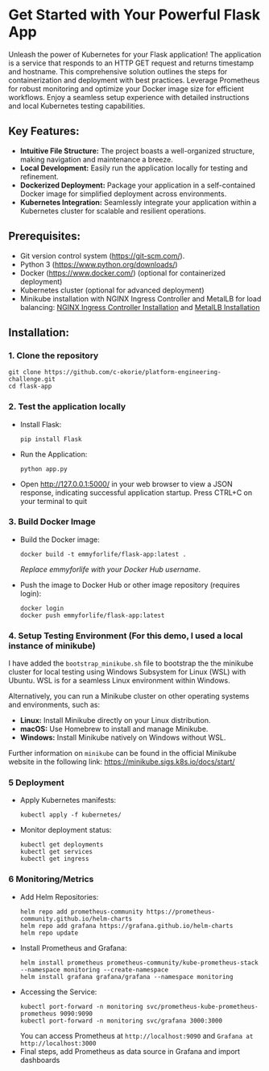  # Get Started with Your Powerful Flask App

Unleash the power of Kubernetes for your Flask application! The application is a service that responds to an HTTP GET request and returns timestamp and hostname.
This comprehensive solution outlines the steps for containerization and deployment with best practices. Leverage Prometheus for robust monitoring and optimize your Docker image size for efficient workflows. Enjoy a seamless setup experience with detailed instructions and local Kubernetes testing capabilities.

## Key Features:

* **Intuitive File Structure:** The project boasts a well-organized structure, making navigation and maintenance a breeze.
* **Local Development:** Easily run the application locally for testing and refinement.
* **Dockerized Deployment:** Package your application in a self-contained Docker image for simplified deployment across environments.
* **Kubernetes Integration:** Seamlessly integrate your application within a Kubernetes cluster for scalable and resilient operations.

## Prerequisites:

* Git version control system (https://git-scm.com/).
* Python 3 (https://www.python.org/downloads/)
* Docker (https://www.docker.com/) (optional for containerized deployment)
* Kubernetes cluster (optional for advanced deployment)
* Minikube installation with NGINX Ingress Controller and MetalLB for load balancing: [NGINX Ingress Controller Installation](https://kubernetes.github.io/ingress-nginx/deploy/) and [MetalLB Installation](https://metallb.universe.tf/installation/)

## Installation:

### 1. Clone the repository
   ```
   git clone https://github.com/c-okorie/platform-engineering-challenge.git 
   cd flask-app
  ```
### 2. Test the application locally 
* Install Flask:
    ```
    pip install Flask
    ```
* Run the Application:
    ```
    python app.py 
    ```
* Open http://127.0.0.1:5000/ in your web browser to view a JSON response, indicating successful application startup.
    Press CTRL+C on your terminal to quit

### 3. Build Docker Image

* Build the Docker image:
     ```
    docker build -t emmyforlife/flask-app:latest . 
    ```
     _Replace emmyforlife with your Docker Hub username._
  
* Push the image to Docker Hub or other image repository (requires login):
     ```
    docker login
    docker push emmyforlife/flask-app:latest
     ```

### 4.  Setup Testing Environment (For this demo, I used a local instance of minikube)
I have added the `bootstrap_minikube.sh` file to bootstrap the the minikube cluster for local testing using Windows Subsystem for Linux (WSL) with Ubuntu. WSL is for a seamless Linux environment within Windows.

Alternatively, you can run a Minikube cluster on other operating systems and environments, such as:

* **Linux:** Install Minikube directly on your Linux distribution.
* **macOS:** Use Homebrew to install and manage Minikube.
* **Windows:** Install Minikube natively on Windows without WSL.

Further information on `minikube` can be found in the official Minikube website in the following link:
https://minikube.sigs.k8s.io/docs/start/

### 5 Deployment

* Apply Kubernetes manifests:
    ```
    kubectl apply -f kubernetes/
    ```
* Monitor deployment status:
    ```
    kubectl get deployments
    kubectl get services
    kubectl get ingress
    ```
### 6 Monitoring/Metrics

* Add Helm Repositories:
    ```
    helm repo add prometheus-community https://prometheus-community.github.io/helm-charts
    helm repo add grafana https://grafana.github.io/helm-charts
    helm repo update
    ```
* Install Prometheus and Grafana:
    ```
    helm install prometheus prometheus-community/kube-prometheus-stack --namespace monitoring --create-namespace
    helm install grafana grafana/grafana --namespace monitoring
    ```
* Accessing the Service:
    ```
    kubectl port-forward -n monitoring svc/prometheus-kube-prometheus-prometheus 9090:9090
    kubectl port-forward -n monitoring svc/grafana 3000:3000
    ```
    You can access Prometheus at `http://localhost:9090` and `Grafana at http://localhost:3000`
* Final steps, add Prometheus as data source in Grafana and import dashboards
